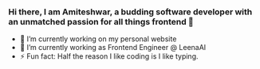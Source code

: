 ### Hi there, I am Amiteshwar, a budding software developer with an unmatched passion for all things frontend 👋

- 🔭 I’m currently working on my personal website
- 🌱 I’m currently working as Frontend Engineer @ LeenaAI
- ⚡ Fun fact: Half the reason I like coding is I like typing. 
